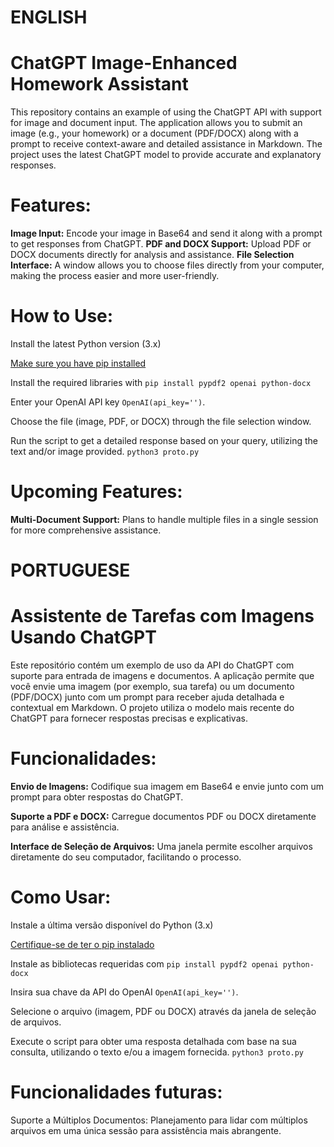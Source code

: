 # ENGLISH

# ChatGPT Image-Enhanced Homework Assistant
This repository contains an example of using the ChatGPT API with support for image and document input. The application allows you to submit an image (e.g., your homework) or a document (PDF/DOCX) along with a prompt to receive context-aware and detailed assistance in Markdown. The project uses the latest ChatGPT model to provide accurate and explanatory responses.

# Features:

**Image Input:** Encode your image in Base64 and send it along with a prompt to get responses from ChatGPT.
**PDF and DOCX Support:** Upload PDF or DOCX documents directly for analysis and assistance.
**File Selection Interface:** A window allows you to choose files directly from your computer, making the process easier and more user-friendly.

# How to Use:
Install the latest Python version (3.x)

[Make sure you have pip installed](https://phoenixnap.com/kb/install-pip-windows)

Install the required libraries with `pip install pypdf2 openai python-docx`

Enter your OpenAI API key `OpenAI(api_key='')`.

Choose the file (image, PDF, or DOCX) through the file selection window.

Run the script to get a detailed response based on your query, utilizing the text and/or image provided. `python3 proto.py`


# Upcoming Features:

**Multi-Document Support:** Plans to handle multiple files in a single session for more comprehensive assistance.

# PORTUGUESE

# Assistente de Tarefas com Imagens Usando ChatGPT
Este repositório contém um exemplo de uso da API do ChatGPT com suporte para entrada de imagens e documentos. A aplicação permite que você envie uma imagem (por exemplo, sua tarefa) ou um documento (PDF/DOCX) junto com um prompt para receber ajuda detalhada e contextual em Markdown. O projeto utiliza o modelo mais recente do ChatGPT para fornecer respostas precisas e explicativas.
# Funcionalidades:

**Envio de Imagens:** Codifique sua imagem em Base64 e envie junto com um prompt para obter respostas do ChatGPT.

**Suporte a PDF e DOCX:** Carregue documentos PDF ou DOCX diretamente para análise e assistência.

**Interface de Seleção de Arquivos:** Uma janela permite escolher arquivos diretamente do seu computador, facilitando o processo.

# Como Usar:
Instale a última versão disponível do Python (3.x)

[Certifique-se de ter o pip instalado](https://phoenixnap.com/kb/install-pip-windows)

Instale as bibliotecas requeridas com `pip install pypdf2 openai python-docx`

Insira sua chave da API do OpenAI `OpenAI(api_key='')`.

Selecione o arquivo (imagem, PDF ou DOCX) através da janela de seleção de arquivos.

Execute o script para obter uma resposta detalhada com base na sua consulta, utilizando o texto e/ou a imagem fornecida. `python3 proto.py`

# Funcionalidades futuras:
Suporte a Múltiplos Documentos: Planejamento para lidar com múltiplos arquivos em uma única sessão para assistência mais abrangente.
